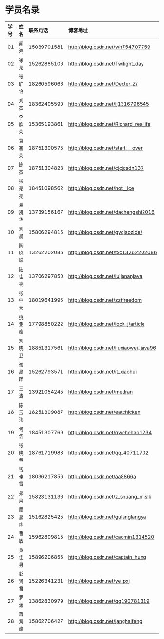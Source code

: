 # 学员名录

| **学号** | **姓名** | **联系电话** | **博客地址** |
| :--- | :--- | :--- | :--- |
| 01 | 闻鸿 |15039701581 | http://blog.csdn.net/wh754707759 |
| 02 | 徐亮 |15262885106| http://blog.csdn.net/Twilight_day  |
| 03 | 张旷怡 |18260596066| http://blog.csdn.net/Dexter_Z/ |
| 04 | 刘杰 |18362405590| http://blog.csdn.net/lj1316796545 |
| 05 | 李欣荣 |15365193861| http://blog.csdn.net/Richard_reallife |
| 06 | 袁塞荣 |18751300575| http://blog.csdn.net/start___over  |
| 07 | 陈杰 |18751304823| http://blog.csdn.net/cjcjcsdn137  |
| 08 | 张亮亮 |18451098562| http://blog.csdn.net/hot__ice |
| 09 | 袁凯华 |13739156167|http://blog.csdn.net/dachengshi2016 |
| 10 | 刘晨 |15806294815| http://blog.csdn.net/gyqlaozide/  |
| 11 | 陶晓聪 |13262202086| http://blog.csdn.net/txc13262202086  |
| 12 | 陆佳楠 |13706297850| http://blog.csdn.net/lujiananjava  |
| 13 | 张中天 |18019641995| http://blog.csdn.net/zztfreedom |
| 14 | 姚亚峰 |17798850222| http://blog.csdn.net/lock_j/article |
| 15 | 刘晓卫 |18851317561| http://blog.csdn.net/liuxiaowei_java96  |
| 16 | 谢晨晖 |15262793571| http://blog.csdn.net/it_xiaohui  |
| 17 | 王涛 |13921054245| http://blog.csdn.net/medran |
| 18 | 陈玉玮 |18251309087 | http://blog.csdn.net/eatchicken |
| 19 | 何浩 |18451307769| http://blog.csdn.net/qwehehao1234 |
| 20 | 张晓春 |18761719988| http://blog.csdn.net/qq_40711702  |
| 21 | 钱佳雷 |18036217856| http://blog.csdn.net/aa8866a |
| 22 | 郑爽 |15823131136| http://blog.csdn.net/z_shuang_mislk |
| 23 | 顾嘉炜 |15162825425| http://blog.csdn.net/gulanglangya  |
| 24 | 曹敏 |15962809815| http://blog.csdn.net/caomin1314520 |
| 25 | 黄佳男 |15896206855| http://blog.csdn.net/captain_hung |
| 26 | 彭贤君 |15226341231| http://blog.csdn.net/ye_pxj |
| 27 | 罗潇 |13862830979| http://blog.csdn.net/qq190781319 |
| 28 | 蒋海峰 |15862706427| http://blog.csdn.net/janghaifeng |





